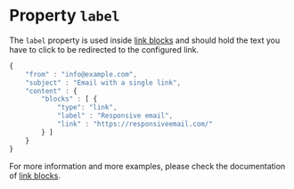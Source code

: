 # Property `label`

The `label` property is used inside [link blocks](../json/block-link)
and should hold the text you have to click to be redirected to the configured link.

```javascript
{
    "from" : "info@example.com",
    "subject" : "Email with a single link",
    "content" : {
        "blocks" : [ {
            "type": "link",
            "label" : "Responsive email",
            "link" : "https://responsiveemail.com/"
        } ]
    }
}
```

For more information and more examples, please check the documentation
of [link blocks](../json/block-link).
